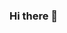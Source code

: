 ### Hi there 👋

<!--
**charistimaticmoose/charistimaticmoose** is a ✨ _special_ ✨ repository because its `README.md` (this file) appears on your GitHub profile.



![](codingdribbble.gif)
Here are some ideas to get you started:

- 🔭 I’m currently working on ...
- 🌱 I’m currently learning ...
- 👯 I’m looking to collaborate on ...
- 🤔 I’m looking for help with ...
- 💬 Ask me about ...
- 📫 How to reach me: ...
- 😄 Pronouns: ...
- ⚡ Fun fact: ...
-->
